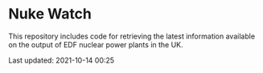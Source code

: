 # Nuke Watch

This repository includes code for retrieving the latest information available on the output of EDF nuclear power plants in the UK.

Last updated: 2021-10-14 00:25